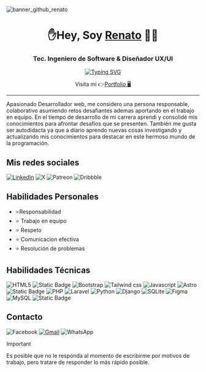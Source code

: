 ![banner_github_renato](https://github.com/renatobits/renatobits/assets/129987006/3df08221-28a4-415d-a70f-8c1199c2c3fb)

<h1 align="center">✋Hey, Soy <a href="https://renatodevs.vercel.app/" target="_blank">Renato</a> 👩‍💻</h1>
<h3 align="center">Tec. Ingeniero de Software & Diseñador UX/UI</h3>

<p align="center">
  <a href="https://git.io/typing-svg"><img src="https://readme-typing-svg.demolab.com?font=Fira+Code&weight=500&pause=1000&color=1053F3&center=true&random=false&width=435&lines=Desarrollador+Web;Dise%C3%B1ador+WordPress;Dise%C3%B1ador+UX%2FUI;Desarrollador+M%C3%B3vil+Jr;Administrador+Base+de+Datos" alt="Typing SVG" /></a>
</p>

<p align="center">Visita mi 👉<a href="https://renatodev.netlify.app/" target="_blank" rel="noopener noreferrer">Portfolio 🖥️</a></p>
<hr/>

<p color="blue">Apasionado Desarrollador web, me considero una persona responsable, colaborativo asumiendo retos desafiantes ademas aportando en el trabajo en equipo. En el tiempo de desarrollo de mi carrera aprendi y consolidé mis conocimientos para afrontar desafios que se presenten. También me gusta ser autodidacta ya que a diario aprendo nuevas cosas investigando y actualizando mis conocimientos para destacar en este hermoso mundo de la programación.</p>

<h2>Mis redes sociales</h2>

[![LinkedIn](https://img.shields.io/badge/linkedin-%230077B5.svg?style=for-the-badge&logo=linkedin&logoColor=white)](https://www.linkedin.com/in/a-renato-devv/)
![X](https://img.shields.io/badge/X-%23000000.svg?style=for-the-badge&logo=X&logoColor=white)
![Patreon](https://img.shields.io/badge/Patreon-F96854?style=for-the-badge&logo=patreon&logoColor=white)
	![Dribbble](https://img.shields.io/badge/Dribbble-EA4C89?style=for-the-badge&logo=dribbble&logoColor=white)


<h2>Habilidades Personales</h2>

- ⭐Responsabilidad   
- ⭐	  Trabajo en equipo   
- ⭐	 Respeto   
- ⭐	  Comunicacion efectiva   
- ⭐	  Resolución de problemas   


<h2>Habilidades Técnicas</h2> 

![HTML5](https://img.shields.io/badge/html5-%23E34F26.svg?style=for-the-badge&logo=html5&logoColor=white) ![Static Badge](https://img.shields.io/badge/css3-badge?style=for-the-badge&logo=css3&logoColor=FFF&labelColor=0153d4&color=0153d4) ![Bootstrap](https://img.shields.io/badge/bootstrap-%23563D7C.svg?style=for-the-badge&logo=bootstrap&logoColor=white) ![Tailwind css](https://img.shields.io/badge/tailwind-badge?style=for-the-badge&logo=tailwind%20css&logoColor=fff&labelColor=1a6985&color=1a6985) ![Javascript](https://img.shields.io/badge/javascript-badge?style=for-the-badge&logo=javascript&logoColor=000&labelColor=Fcff00&color=Fcff00) ![Astro](https://img.shields.io/badge/astro-badge?style=for-the-badge&logo=astro&logoColor=FFF&labelColor=D21499&color=D21499) ![Static Badge](https://img.shields.io/badge/react-badge?style=for-the-badge&logo=react&logoColor=fff&labelColor=09f&color=09f) 
 ![PHP](https://img.shields.io/badge/php-%23777BB4.svg?style=for-the-badge&logo=php&logoColor=white) ![Laravel](https://img.shields.io/badge/laravel-badge?style=for-the-badge&logo=Laravel&logoColor=FFF&labelColor=FF0000&color=FF0000)
 ![Python](https://img.shields.io/badge/python-badge?style=for-the-badge&logo=python&logoColor=FFF&labelColor=0c26ff&color=0c26ff) ![Django](https://img.shields.io/badge/django-badge?style=for-the-badge&logo=django&logoColor=FFF&labelColor=1eb72a&color=1eb72a)
 ![SQLite](https://img.shields.io/badge/sqlite-%2307405e.svg?style=for-the-badge&logo=sqlite&logoColor=white) ![Figma](https://img.shields.io/badge/figma-%23F24E1E.svg?style=for-the-badge&logo=figma&logoColor=white) ![MySQL](https://img.shields.io/badge/mysql-%2300f.svg?style=for-the-badge&logo=mysql&logoColor=white) ![Static Badge](https://img.shields.io/badge/sql-server-badge?style=for-the-badge&logo=sql%20server&logoColor=000&labelColor=C9c9c8&color=C9c9c8)

<h2>Contacto</h2>

![Facebook](https://img.shields.io/badge/Facebook-%231877F2.svg?style=for-the-badge&logo=Facebook&logoColor=white)
[![Gmail](https://img.shields.io/badge/Gmail-D14836?style=for-the-badge&logo=gmail&logoColor=white)](mailto:apazaarenato@gmail.com)
![WhatsApp](https://img.shields.io/badge/WhatsApp-25D366?style=for-the-badge&logo=whatsapp&logoColor=white)

> [!IMPORTANT]
> Es posible que no le responda al momento de escribirme por motivos de trabajo, pero tratare de responder lo más rápido posible.
>




